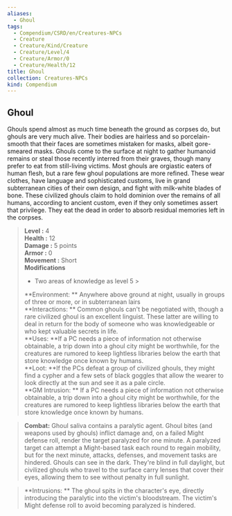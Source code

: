 ```yaml
---
aliases:
  - Ghoul
tags:
  - Compendium/CSRD/en/Creatures-NPCs
  - Creature
  - Creature/Kind/Creature
  - Creature/Level/4
  - Creature/Armor/0
  - Creature/Health/12
title: Ghoul
collection: Creatures-NPCs
kind: Compendium
---
```

## Ghoul  
Ghouls spend almost as much time beneath the ground as corpses do, but ghouls are very much alive. Their bodies are hairless and so porcelain-smooth that their faces are sometimes mistaken for masks, albeit gore-smeared masks. Ghouls come to the surface at night to gather humanoid remains or steal those recently interred from their graves, though many prefer to eat from still-living victims.
Most ghouls are orgiastic eaters of human flesh, but a rare few ghoul populations are more refined. These wear clothes, have language and sophisticated customs, live in grand subterranean cities of their own design, and fight with milk-white blades of bone. These civilized ghouls claim to hold dominion over the remains of all humans, according to ancient custom, even if they only sometimes assert that privilege. They eat the dead in order to absorb residual memories left in the corpses.  

  
> **Level :** 4  
> **Health :** 12  
> **Damage :** 5 points  
> **Armor :** 0  
> **Movement :** Short  
> **Modifications**  
>- Two areas of knowledge as level 5 >
>  
> **Environment: ** Anywhere above ground at night, usually in groups of three or more, or in subterranean lairs  
> **Interactions: ** Common ghouls can't be negotiated with, though a rare civilized ghoul is an excellent linguist. These latter are willing to deal in return for the body of someone who was knowledgeable or who kept valuable secrets in life.  
> **Uses: **If a PC needs a piece of information not otherwise obtainable, a trip down into a ghoul city might be worthwhile, for the creatures are rumored to keep lightless libraries below the earth that store knowledge once known by humans.  
> **Loot: **If the PCs defeat a group of civilized ghouls, they might find a cypher and a few sets of black goggles that allow the wearer to look directly at the sun and see it as a pale circle.  
> **GM Intrusion: ** If a PC needs a piece of information not otherwise obtainable, a trip down into a ghoul city might be worthwhile, for the creatures are rumored to keep lightless libraries below the earth that store knowledge once known by humans.  

> **Combat:** 
> Ghoul saliva contains a paralytic agent. Ghoul bites (and weapons used by ghouls) inflict damage and, on a failed Might defense roll, render the target paralyzed for one minute. A paralyzed target can attempt a Might-based task each round to regain mobility, but for the next minute, attacks, defenses, and movement tasks are hindered.
Ghouls can see in the dark. They're blind in full daylight, but civilized ghouls who travel to the surface carry lenses that cover their eyes, allowing them to see without penalty in full sunlight.  
  

> **Intrusions: ** 
> The ghoul spits in the character's eye, directly introducing the paralytic into the victim's bloodstream. The victim's Might defense roll to avoid becoming paralyzed is hindered.  
